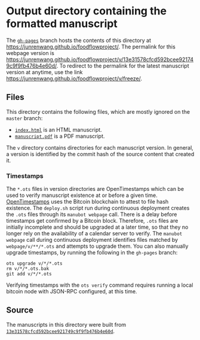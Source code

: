 # Output directory containing the formatted manuscript

The [`gh-pages`](https://github.com/junrenwang/foodflowproject/tree/gh-pages) branch hosts the contents of this directory at <https://junrenwang.github.io/foodflowproject/>.
The permalink for this webpage version is <https://junrenwang.github.io/foodflowproject/v/13e31578cfcd592bcee921749c9f9fb476b4e60d/>.
To redirect to the permalink for the latest manuscript version at anytime, use the link <https://junrenwang.github.io/foodflowproject/v/freeze/>.

## Files

This directory contains the following files, which are mostly ignored on the `master` branch:

+ [`index.html`](index.html) is an HTML manuscript.
+ [`manuscript.pdf`](manuscript.pdf) is a PDF manuscript.

The `v` directory contains directories for each manuscript version.
In general, a version is identified by the commit hash of the source content that created it.

### Timestamps

The `*.ots` files in version directories are OpenTimestamps which can be used to verify manuscript existence at or before a given time.
[OpenTimestamps](https://opentimestamps.org/) uses the Bitcoin blockchain to attest to file hash existence.
The `deploy.sh` script run during continuous deployment creates the `.ots` files through its `manubot webpage` call.
There is a delay before timestamps get confirmed by a Bitcoin block.
Therefore, `.ots` files are initially incomplete and should be upgraded at a later time, so that they no longer rely on the availability of a calendar server to verify.
The `manubot webpage` call during continuous deployment identifies files matched by `webpage/v/**/*.ots` and attempts to upgrade them.
You can also manually upgrade timestamps, by running the following in the `gh-pages` branch:

```shell
ots upgrade v/*/*.ots
rm v/*/*.ots.bak
git add v/*/*.ots
```

Verifying timestamps with the `ots verify` command requires running a local bitcoin node with JSON-RPC configured, at this time.

## Source

The manuscripts in this directory were built from
[`13e31578cfcd592bcee921749c9f9fb476b4e60d`](https://github.com/junrenwang/foodflowproject/commit/13e31578cfcd592bcee921749c9f9fb476b4e60d).

